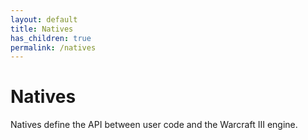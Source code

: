 ```yaml
---
layout: default
title: Natives
has_children: true
permalink: /natives
---
```


# Natives

Natives define the API between user code and the Warcraft III engine.

